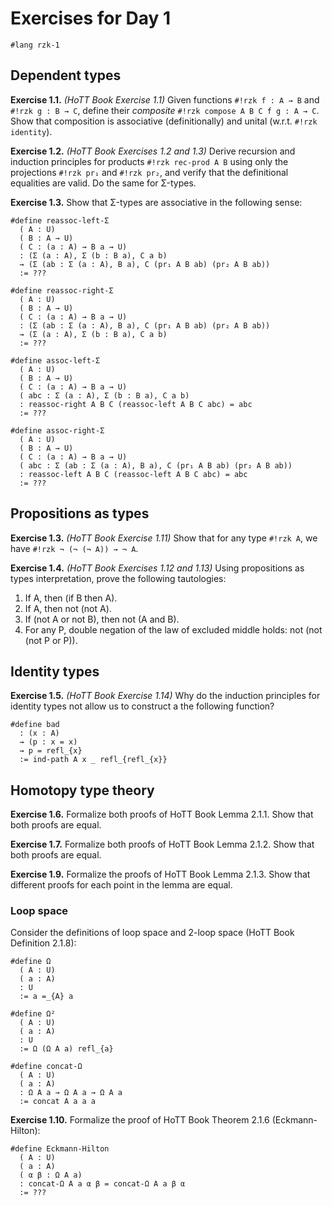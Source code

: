 # Exercises for Day 1

```rzk
#lang rzk-1
```

## Dependent types

**Exercise 1.1.** _(HoTT Book Exercise 1.1)_
Given functions `#!rzk f : A → B` and `#!rzk g : B → C`,
define their _composite_ `#!rzk compose A B C f g : A → C`.
Show that composition is associative (definitionally)
and unital (w.r.t. `#!rzk identity`).

**Exercise 1.2.** _(HoTT Book Exercises 1.2 and 1.3)_
Derive recursion and induction principles for products `#!rzk rec-prod A B`
using only the projections `#!rzk pr₁` and `#!rzk pr₂`,
and verify that the definitional equalities are valid.
Do the same for Σ-types.

**Exercise 1.3.**
Show that Σ-types are associative in the following sense:

```{unchecked .rzk}
#define reassoc-left-Σ
  ( A : U)
  ( B : A → U)
  ( C : (a : A) → B a → U)
  : (Σ (a : A), Σ (b : B a), C a b)
  → (Σ (ab : Σ (a : A), B a), C (pr₁ A B ab) (pr₂ A B ab))
  := ???

#define reassoc-right-Σ
  ( A : U)
  ( B : A → U)
  ( C : (a : A) → B a → U)
  : (Σ (ab : Σ (a : A), B a), C (pr₁ A B ab) (pr₂ A B ab))
  → (Σ (a : A), Σ (b : B a), C a b)
  := ???

#define assoc-left-Σ
  ( A : U)
  ( B : A → U)
  ( C : (a : A) → B a → U)
  ( abc : Σ (a : A), Σ (b : B a), C a b)
  : reassoc-right A B C (reassoc-left A B C abc) = abc
  := ???

#define assoc-right-Σ
  ( A : U)
  ( B : A → U)
  ( C : (a : A) → B a → U)
  ( abc : Σ (ab : Σ (a : A), B a), C (pr₁ A B ab) (pr₂ A B ab))
  : reassoc-left A B C (reassoc-left A B C abc) = abc
  := ???
```

## Propositions as types

**Exercise 1.3.** _(HoTT Book Exercise 1.11)_
Show that for any type `#!rzk A`, we have `#!rzk ¬ (¬ (¬ A)) → ¬ A`.

**Exercise 1.4.** _(HoTT Book Exercises 1.12 and 1.13)_
Using propositions as types interpretation, prove the following tautologies:

1. If A, then (if B then A).
2. If A, then not (not A).
3. If (not A or not B), then not (A and B).
4. For any P, double negation of the law of excluded middle holds: not (not (not P or P)).

## Identity types

**Exercise 1.5.** _(HoTT Book Exercise 1.14)_
Why do the induction principles for identity types not allow us to construct a
the following function?

```{unchecked .rzk}
#define bad
  : (x : A)
  → (p : x = x)
  → p = refl_{x}
  := ind-path A x _ refl_{refl_{x}}
```

## Homotopy type theory

**Exercise 1.6.**
Formalize both proofs of HoTT Book Lemma 2.1.1.
Show that both proofs are equal.

**Exercise 1.7.**
Formalize both proofs of HoTT Book Lemma 2.1.2.
Show that both proofs are equal.

**Exercise 1.9.**
Formalize the proofs of HoTT Book Lemma 2.1.3.
Show that different proofs for each point in the lemma are equal.

### Loop space

Consider the definitions of loop space and 2-loop space (HoTT Book Definition 2.1.8):

```rzk
#define Ω
  ( A : U)
  ( a : A)
  : U
  := a =_{A} a

#define Ω²
  ( A : U)
  ( a : A)
  : U
  := Ω (Ω A a) refl_{a}

#define concat-Ω
  ( A : U)
  ( a : A)
  : Ω A a → Ω A a → Ω A a
  := concat A a a a
```

**Exercise 1.10.**
Formalize the proof of HoTT Book Theorem 2.1.6 (Eckmann-Hilton):

```{unchecked .rzk}
#define Eckmann-Hilton
  ( A : U)
  ( a : A)
  ( α β : Ω A a)
  : concat-Ω A a α β = concat-Ω A a β α
  := ???
```

